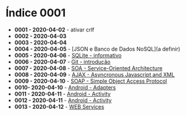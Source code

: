 # Índice 0001

- **0001 - 2020-04-02** - ativar crlf
- **0002 - 2020-04-03**
- **0003 - 2020-04-04**
- **0004 - 2020-04-05** - [JSON e Banco de Dados NoSQL](a definir)
- **0005 - 2020-04-06** - [SQLite - informativo](https://github.com/shnonomura/diarioProgramacao/tree/master/SQLite/2020-04-06%20-%20SQLite.ipynb)
- **0006 - 2020-04-07** - [Git - introdução](https://github.com/shnonomura/diarioProgramacao/blob/master/Git/2020-04-07%20-%20Git_intro.md)
- **0007 - 2020-04-08** - [SOA - Service-Oriented Architecture](https://github.com/shnonomura/diarioProgramacao/blob/master/SOA/2020-04-08%20-%20soa_intro.md)
- **0008 - 2020-04-09** - [AJAX - Asyncronous Javascript and XML](https://github.com/shnonomura/diarioProgramacao/2020-04-09%20-%20ajax.md)
- **0009 - 2020-04-10** - [SOAP - Simple Object Access Protocol](https://github.com/shnonomura/diarioProgramacao/2020-04-10%20-%20soap.md)
- **0010- 2020-04-10** - [Android - Adapters](https://github.com/shnonomura/diarioProgramacao/2020-04-10%20-%20adapters.md)
- **0011 - 2020-04-11** - [Android - Activity](https://github.com/shnonomura/diarioProgramacao/2020-04-12%20-%20activity.md)
- **0012 - 2020-04-11** - [Android - Activity](https://github.com/shnonomura/diarioProgramacao/2020-04-12%20-%20thread.md)
- **0013 - 2020-04-12** - [WEB Services](https://github.com/shnonomura/diarioProgramacao/2020-04-12%20-%20webservices.md)
